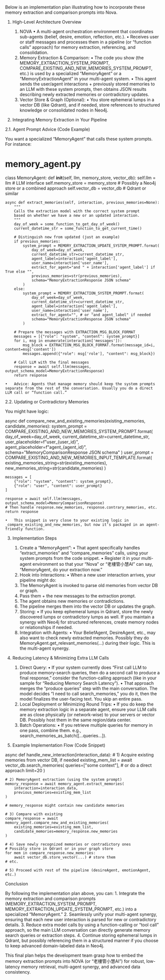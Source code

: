 Below is an implementation plan illustrating how to incorporate these memory extraction and comparison prompts into Nova.
1. High-Level Architecture Overview
	1.	NOVA
	•	A multi-agent orchestration environment that coordinates sub-agents (belief, desire, emotion, reflection, etc.).
	•	Receives user or staff messages and processes them in a pipeline (or “function calls” approach) for memory extraction, referencing, and consolidation.
	2.	Memory Extraction & Comparison:
	•	The code you show (the MEMORY_EXTRACTION_SYSTEM_PROMPT, COMPARE_EXISTING_AND_NEW_MEMORIES_SYSTEM_PROMPT, etc.) is used by a specialized “MemoryAgent” or a “MemoryExtractionAgent” in your multi-agent system.
	•	This agent sends the user/agent interactions + previously stored memories to an LLM with these system prompts, then obtains JSON results describing newly extracted memories or contradictory updates.
	3.	Vector Store & Graph (Optional):
	•	You store ephemeral lumps in a vector DB (like Qdrant), and if needed, store references to structured knowledge or consolidated nodes in Neo4j.

2. Integrating Memory Extraction in Your Pipeline

2.1. Agent Prompt Advice (Code Example)

You want a specialized “MemoryAgent” that calls these system prompts. For instance:

# memory_agent.py

class MemoryAgent:
    def __init__(self, llm, memory_store, vector_db):
        self.llm = llm                 # LLM interface
        self.memory_store = memory_store  # Possibly a Neo4j store or a combined approach
        self.vector_db = vector_db        # Qdrant or similar

    async def extract_memories(self, interaction, previous_memories=None):
        """
        Calls the extraction model with the correct system prompt 
        based on whether we have a new or an updated interaction.
        """
        day_of_week = some_function_to_get_day_of_week()
        current_datetime_str = some_function_to_get_current_time()

        # Distinguish new from updated (just an example)
        if previous_memories:
            system_prompt = MEMORY_EXTRACTION_UPDATE_SYSTEM_PROMPT.format(
                day_of_week=day_of_week,
                current_datetime_str=current_datetime_str,
                agent_label=interaction['agent_label'],
                user_name=interaction['user_name'],
                extract_for_agent="and " + interaction['agent_label'] if True else "",
                previous_memories=str(previous_memories),
                schema="MemoryExtractionResponse JSON schema"
            )
        else:
            system_prompt = MEMORY_EXTRACTION_SYSTEM_PROMPT.format(
                day_of_week=day_of_week,
                current_datetime_str=current_datetime_str,
                agent_label=interaction['agent_label'],
                user_name=interaction['user_name'],
                extract_for_agent="", # or "and agent_label" if needed
                schema="MemoryExtractionResponse JSON schema"
            )

        # Prepare the messages with EXTRACTION_MSG_BLOCK_FORMAT
        messages = [{"role": "system", "content": system_prompt}]
        for i, msg in enumerate(interaction['messages']):
            msg_block = EXTRACTION_MSG_BLOCK_FORMAT.format(message_id=i, content=msg['content'])
            messages.append({"role": msg['role'], "content": msg_block})
        
        # Call LLM with the final messages
        response = await self.llm(messages, output_schema_model=MemoryExtractionResponse)
        return response

	•	Advice: Agents that manage memory should keep the system prompts separate from the rest of the conversation. Usually you do a direct LLM call or “function call.”

2.2. Updating or Contradictory Memories

You might have logic:

async def compare_new_and_existing_memories(existing_memories, candidate_memories):
    system_prompt = COMPARE_EXISTING_AND_NEW_MEMORIES_SYSTEM_PROMPT.format(
        day_of_week=day_of_week,
        current_datetime_str=current_datetime_str,
        user_placeholder=f"user_{user_id}",
        agent_placeholder=f"agent_{agent_id}",
        schema="MemoryComparisonResponse JSON schema"
    )
    user_prompt = COMPARE_EXISTING_AND_NEW_MEMORIES_INPUT_TEMPLATE.format(
        existing_memories_string=str(existing_memories),
        new_memories_string=str(candidate_memories)
    )

    messages = [
        {"role": "system", "content": system_prompt},
        {"role": "user", "content": user_prompt}
    ]

    response = await self.llm(messages, output_schema_model=MemoryComparisonResponse)
    # Then handle response.new_memories, response.contrary_memories, etc.
    return response

	•	This snippet is very close to your existing logic in _compare_existing_and_new_memories, but now it’s packaged in an agent-friendly function.

3. Implementation Steps
	1.	Create a “MemoryAgent”:
	•	That agent specifically handles “extract_memories” and “compare_memories” calls, using your system prompts from the code snippet.
	•	Register it in your multi-agent environment so that your “Nova” or “老樓管小慧AI” can say, “MemoryAgent, do your extraction now.”
	2.	Hook into Interactions:
	•	When a new user interaction arrives, your pipeline might do:
	1.	The MemoryAgent is invoked to parse old memories from vector DB or graph.
	2.	Pass them + the new messages to the extraction prompt.
	3.	The agent obtains new memories or contradictions.
	4.	The pipeline merges them into the vector DB or updates the graph.
	3.	Storing:
	•	If you keep ephemeral lumps in Qdrant, store the newly discovered lumps or contradictory lumps as well. If you maintain a synergy with Neo4j for structured references, create memory nodes or relationships if needed.
	4.	Integration with Agents:
	•	Your BeliefAgent, DesireAgent, etc., may also want to check newly extracted memories. Possibly they do MemoryAgent.get_relevant_memories(...) during their logic. This is the multi-agent synergy.

4. Reducing Latency & Minimizing Extra LLM Calls
	1.	Direct Query:
	•	If your system currently does “First call LLM to produce memory-search queries, then do a second call to produce a final response,” consider the function-calling approach (like in your sample for “Reducing Memory Search Latency”).
	•	That approach merges the “produce queries” step with the main conversation. The model decides “I need to call search_memories,” you do it, then the model finalizes the user-facing text. You skip an entire pass.
	2.	Local Deployment or Minimizing Round Trips:
	•	If you do keep the memory extraction logic in a separate agent, ensure your LLM calls are as close physically (or network-wise) to your servers or vector DB. Possibly host them in the same region/data center.
	3.	Batch Operations:
	•	If you retrieve multiple queries for memory in one pass, combine them. e.g., search_memories_as_batch([...queries...]).

5. Example Implementation Flow (Code Snippet)

async def handle_new_interaction(interaction_data):
    # 1) Acquire existing memories from vector DB, if needed
    existing_mem_list = await vector_db.search_memories(
        queries=["some context"], # or do a direct approach
        limit=20
    )

    # 2) MemoryAgent extraction (using the system prompt)
    memory_response = await memory_agent.extract_memories(
        interaction=interaction_data,
        previous_memories=existing_mem_list
    )

    # memory_response might contain new candidate memories

    # 3) Compare with existing
    compare_response = await memory_agent.compare_new_and_existing_memories(
        existing_memories=existing_mem_list,
        candidate_memories=memory_response.new_memories
    )

    # 4) Save newly recognized memories or contradictory ones
    # Possibly store in Qdrant or in your graph store
    for mem in compare_response.new_memories:
        await vector_db.store_vector(...) # store them
    # etc.

    # 5) Proceed with rest of the pipeline (desireAgent, emotionAgent, etc.)

Conclusion

By following the implementation plan above, you can:
	1.	Integrate the memory extraction and comparison prompts (MEMORY_EXTRACTION_SYSTEM_PROMPT, MEMORY_EXTRACTION_UPDATE_SYSTEM_PROMPT, etc.) into a specialized “MemoryAgent.”
	2.	Seamlessly unify your multi-agent synergy, ensuring that each new user interaction is parsed for new or contradictory details.
	3.	Reduce extra model calls by using a function-calling or “tool call” approach, so the main LLM conversation can directly generate memory search queries or extraction steps.
	4.	Continue storing ephemeral lumps in Qdrant, but possibly referencing them in a structured manner if you choose to keep advanced domain-labeled data in Neo4j.

This final plan helps the development team grasp how to embed the memory extraction prompts into NOVA (or “老樓管小慧AI”) for robust, low-latency memory retrieval, multi-agent synergy, and advanced data consistency.
